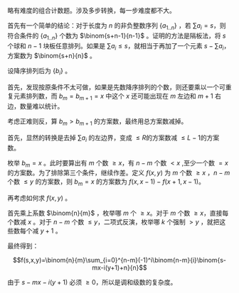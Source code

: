 略有难度的组合计数题。涉及多步转换，每一步难度都不大。

首先有一个简单的结论：对于长度为 $n$ 的非负整数序列 $\{a_{1..n}\}$ ，若 $\sum a_i=s$，则符合条件的 $\{a_{1..n}\}$ 个数为 $\binom{s+n-1}{n-1}$ 。证明的方法是隔板法，将 $s$ 个球和 $n-1$ 块板任意排列。如果是 $\sum a_i\le s$，就相当于再加了一个元素 $s-\sum a_i$，方案数为 $\binom{s+n}{n}$ 。

设降序排列后为 $\{b_i\}$ 。

首先，发现按原条件不太可做，如果是先数降序排列的个数，则还要乘以一个可重复元素排列数，而 $b_m=b_{m+1}=x$ 中这个 $x$ 还可能出现在 $m$ 左边和 $m+1$ 右边，数量难以统计。

考虑正难则反，算 $b_{m}>b_{m+1}$ 的方案数，最终用总方案数减掉。

首先，显然的转换是去掉 $\sum a_i$ 的左边界，变成 $\le R$的方案数减 $\le L-1$的方案数。

枚举 $b_m=x$ 。此时要算出有 $m$ 个数 $\ge x$，有 $n-m$ 个数 $<x$ ,至少一个数 $=x$ 的方案数。为了排除第三个条件，继续作差。定义 $f(x,y)$ 为 $m$ 个数 $\ge x$ ，$n-m$ 个数 $\le y$ 的方案数，则 $b_m=x$ 的方案数为 $f(x,x-1)-f(x+1,x-1)$。

再考虑如何求 $f(x,y)$ 。

首先乘上系数 $\binom{n}{m}$ ，枚举哪 $m$ 个 $\ge x$。对于 $m$ 个数 $\ge x$，直接每个数减 $x$ 。对于 $n-m$ 个数 $\le y$，二项式反演，枚举哪 $k$ 个强制 $>y$ ，就把这些数每个减 $y+1$ 。

最终得到：

$$f(s,x,y)=\binom{n}{m}\sum_{i=0}^{n-m}(-1)^i\binom{n-m}{i}\binom{s-mx-i(y+1)+n}{n}$$

由于 $s-mx-i(y+1)$ 必须 $\ge 0$，所以是调和级数的复杂度。